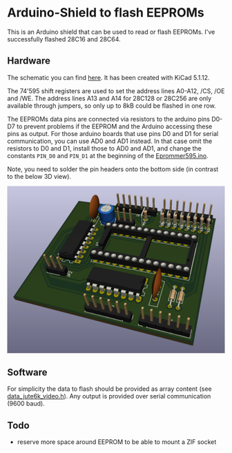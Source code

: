 # Arduino-Shield to flash EEPROMs

This is an Arduino shield that can be used to read or flash EEPROMs.
I've successfully flashed 28C16 and 28C64.

## Hardware
The schematic you can find [here](kicad/EPROM-Shield.pdf).
It has been created with KiCad 5.1.12.

The 74'595 shift registers are used to set the address lines A0-A12, /CS, /OE and /WE.
The address lines A13 and A14 for 28C128 or 28C256 are only available through jumpers, so only up to 8kB could be flashed in one row.

The EEPROMs data pins are connected via resistors to the arduino pins D0-D7 to prevent problems if the EEPROM and the Arduino accessing these pins as output.
For those arduino boards that use pins D0 and D1 for serial communication, you can use AD0 and AD1 instead.
In that case omit the resistors to D0 and D1, install those to AD0 and AD1, and change the constants `PIN_D0` and `PIN_D1` at the beginning of the [Eprommer595.ino](arduino/Eprommer595/Eprommer595.ino).

Note, you need to solder the pin headers onto the bottom side (in contrast to the below 3D view).

![3D-View](.images/3d-view.png)

## Software
For simplicity the data to flash should be provided as array content (see [data_jute6k_video.h](arduino/Eprommer595/data_jute6k_video.h)).
Any output is provided over serial communication (9600 baud).

## Todo
- reserve more space around EEPROM to be able to mount a ZIF socket
